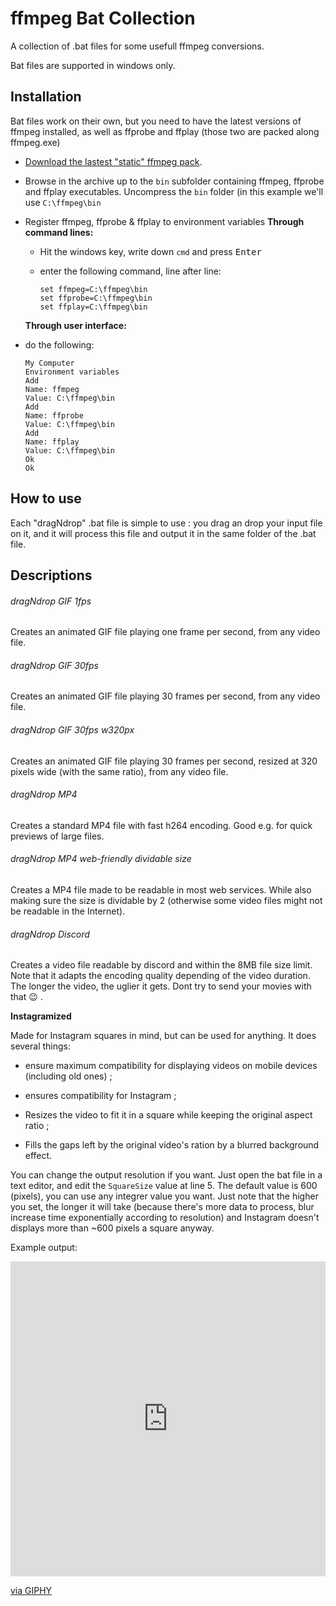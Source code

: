 # ffmpeg Bat Collection

A collection of .bat files for some usefull ffmpeg conversions.

Bat files are supported in windows only.

## Installation

Bat files work on their own, but you need to have the latest versions of ffmpeg installed, as well as ffprobe and ffplay (those two are packed along ffmpeg.exe)

- [Download the lastest "static" ffmpeg pack](https://ffmpeg.zeranoe.com/builds/).

- Browse in the archive up to the `bin` subfolder containing ffmpeg, ffprobe and ffplay executables. Uncompress the `bin` folder (in this example we'll use `C:\ffmpeg\bin`

- Register ffmpeg, ffprobe & ffplay to environment variables
  **Through command lines:**
  
  - Hit the windows key, write down `cmd` and press <kbd>Enter</kbd>
  
  - enter the following command, line after line:
    
    ```
    set ffmpeg=C:\ffmpeg\bin
    set ffprobe=C:\ffmpeg\bin
    set ffplay=C:\ffmpeg\bin
    ```
  
  **Through user interface:**

- do the following:
  
  ```
  My Computer
  Environment variables
  Add
  Name: ffmpeg
  Value: C:\ffmpeg\bin
  Add
  Name: ffprobe
  Value: C:\ffmpeg\bin
  Add
  Name: ffplay
  Value: C:\ffmpeg\bin
  Ok
  Ok
  ```

## How to use

Each "dragNdrop" .bat file is simple to use : you drag an drop your input file on it, and it will process this file and output it in the same folder of the .bat file.

## Descriptions

###### dragNdrop GIF 1fps

Creates an animated GIF file playing one frame per second, from any video file.

###### dragNdrop GIF 30fps

Creates an animated GIF file playing 30 frames per second, from any video file.

###### dragNdrop GIF 30fps w320px

Creates an animated GIF file playing 30 frames per second, resized at 320 pixels wide (with the same ratio), from any video file.

###### dragNdrop MP4

Creates a standard MP4 file with fast h264 encoding. Good e.g. for quick previews of large files.

###### dragNdrop MP4 web-friendly dividable size

Creates a MP4 file made to be readable in most web services. While also making sure the size is dividable by 2 (otherwise some video files might not be readable in the Internet).

###### dragNdrop Discord

Creates a video file readable by discord and within the 8MB file size limit. Note that it adapts the encoding quality depending of the video duration. The longer the video, the uglier it gets. Dont try to send your movies with that :wink: .

**Instagramized**

Made for Instagram squares in mind, but can be used for anything. It does several things:

- ensure maximum compatibility for displaying videos on mobile devices  (including old ones) ;

- ensures compatibility for Instagram ;

- Resizes the video to fit it in a square while keeping the original aspect ratio ;

- Fills the gaps left by the original video's ration by a blurred background effect.

You can change the output resolution if you want. Just open the bat file in a text editor, and edit the `SquareSize` value at line 5. The default value is 600 (pixels), you can use any integrer value you want. Just note that the higher you set, the longer it will take (because there's more data to process, blur increase time exponentially according to resolution) and Instagram doesn't displays more than ~600 pixels a square anyway.

Example output:

<div style="width:100%;height:0;padding-bottom:100%;position:relative;"><iframe src="https://giphy.com/embed/hWGPZlVBwNPEKkXywq" width="100%" height="100%" style="position:absolute" frameBorder="0" class="giphy-embed" allowFullScreen></iframe></div><p><a href="https://giphy.com/gifs/duck-duckling-hWGPZlVBwNPEKkXywq">via GIPHY</a></p>

